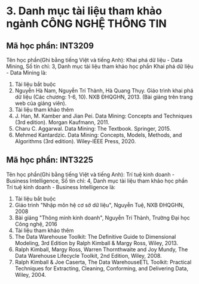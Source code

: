 # 3. Danh mục tài liệu tham khảo ngành CÔNG NGHỆ THÔNG TIN
## Mã học phần: INT3209
Tên học phần(Ghi bằng tiếng Việt và tiếng Anh): Khai phá dữ liệu  - Data Mining, Số tín chỉ: 3, Danh mục tài liệu tham khảo học phần Khai phá dữ liệu  - Data Mining là:
1. Tài liệu bắt buộc
1. Nguyễn Hà Nam, Nguyễn Trí Thành, Hà Quang Thụy. Giáo trình khai phá dữ liệu (Các chương: 1-6, 10). NXB ĐHQGHN, 2013. (Bài giảng trên trang web của giảng viên).
2. Tài liệu tham khảo thêm
1. J. Han, M. Kamber and Jian Pei. Data Mining: Concepts and Techniques (3rd edition). Morgan Kaufmann, 2011.
2. Charu C. Aggarwal. Data Mining: The Textbook. Springer, 2015.
3. Mehmed Kantardzic. Data Mining: Concepts, Models, Methods, and Algorithms (3rd edition). Wiley-IEEE Press, 2020.
## Mã học phần: INT3225
Tên học phần(Ghi bằng tiếng Việt và tiếng Anh): Trí tuệ kinh doanh - Business Intelligence, Số tín chỉ: 4, Danh mục tài liệu tham khảo học phần Trí tuệ kinh doanh - Business Intelligence là:
1. Tài liệu bắt buộc
1. Giáo trình "Nhập môn hệ cơ sở dữ liệu", Nguyễn Tuệ, NXB ĐHQGHN, 2008
2. Bài giảng "Thông minh kinh doanh", Nguyễn Trí Thành, Trường Đại học Công nghệ, 2016
2. Tài liệu tham khảo thêm
1. The Data Warehouse Toolkit: The Definitive Guide to Dimensional Modeling, 3rd Edition by Ralph Kimball & Margy Ross, Wiley, 2013.
2. Ralph Kimball, Margy Ross, Warren Thornthwaite and Joy Mundy, The Data Warehouse Lifecycle Toolkit, 2nd Edition, Wiley, 2008.
3. Ralph Kimball & Joe Caserta, The Data WarehouseETL Toolkit: Practical Techniques for Extracting, Cleaning, Conforming, and Delivering Data, Wiley, 2004.

